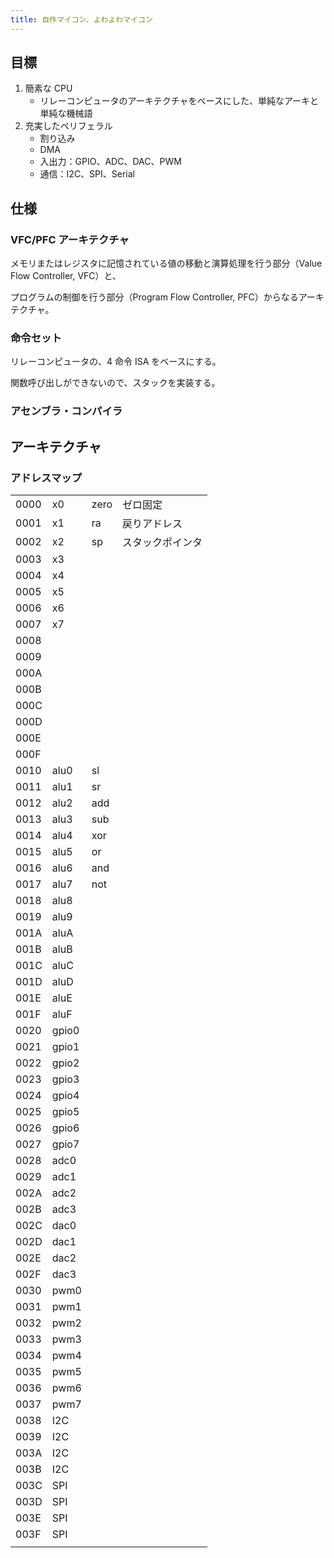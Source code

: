 ```yaml
---
title: 自作マイコン、よわよわマイコン
---
```


## 目標

1. 簡素な CPU
   - リレーコンピュータのアーキテクチャをベースにした、単純なアーキと単純な機械語
2. 充実したペリフェラル
   - 割り込み
   - DMA
   - 入出力：GPIO、ADC、DAC、PWM
   - 通信：I2C、SPI、Serial

## 仕様

### VFC/PFC アーキテクチャ

メモリまたはレジスタに記憶されている値の移動と演算処理を行う部分（Value Flow Controller, VFC）と、

プログラムの制御を行う部分（Program Flow Controller, PFC）からなるアーキテクチャ。

### 命令セット

リレーコンピュータの、4 命令 ISA をベースにする。

関数呼び出しができないので、スタックを実装する。

### アセンブラ・コンパイラ

## アーキテクチャ

### アドレスマップ

|      |       |      |                  |
| ---- | ----- | ---- | ---------------- |
| 0000 | x0    | zero | ゼロ固定         |
| 0001 | x1    | ra   | 戻りアドレス     |
| 0002 | x2    | sp   | スタックポインタ |
| 0003 | x3    |      |                  |
| 0004 | x4    |      |                  |
| 0005 | x5    |      |                  |
| 0006 | x6    |      |                  |
| 0007 | x7    |      |                  |
| 0008 |       |      |                  |
| 0009 |       |      |                  |
| 000A |       |      |                  |
| 000B |       |      |                  |
| 000C |       |      |                  |
| 000D |       |      |                  |
| 000E |       |      |                  |
| 000F |       |      |                  |
| 0010 | alu0  | sl   |                  |
| 0011 | alu1  | sr   |                  |
| 0012 | alu2  | add  |                  |
| 0013 | alu3  | sub  |                  |
| 0014 | alu4  | xor  |                  |
| 0015 | alu5  | or   |                  |
| 0016 | alu6  | and  |                  |
| 0017 | alu7  | not  |                  |
| 0018 | alu8  |      |                  |
| 0019 | alu9  |      |                  |
| 001A | aluA  |      |                  |
| 001B | aluB  |      |                  |
| 001C | aluC  |      |                  |
| 001D | aluD  |      |                  |
| 001E | aluE  |      |                  |
| 001F | aluF  |      |                  |
| 0020 | gpio0 |      |                  |
| 0021 | gpio1 |      |                  |
| 0022 | gpio2 |      |                  |
| 0023 | gpio3 |      |                  |
| 0024 | gpio4 |      |                  |
| 0025 | gpio5 |      |                  |
| 0026 | gpio6 |      |                  |
| 0027 | gpio7 |      |                  |
| 0028 | adc0  |      |                  |
| 0029 | adc1  |      |                  |
| 002A | adc2  |      |                  |
| 002B | adc3  |      |                  |
| 002C | dac0  |      |                  |
| 002D | dac1  |      |                  |
| 002E | dac2  |      |                  |
| 002F | dac3  |      |                  |
| 0030 | pwm0  |      |                  |
| 0031 | pwm1  |      |                  |
| 0032 | pwm2  |      |                  |
| 0033 | pwm3  |      |                  |
| 0034 | pwm4  |      |                  |
| 0035 | pwm5  |      |                  |
| 0036 | pwm6  |      |                  |
| 0037 | pwm7  |      |                  |
| 0038 | I2C   |      |                  |
| 0039 | I2C   |      |                  |
| 003A | I2C   |      |                  |
| 003B | I2C   |      |                  |
| 003C | SPI   |      |                  |
| 003D | SPI   |      |                  |
| 003E | SPI   |      |                  |
| 003F | SPI   |      |                  |
|      |       |      |                  |
